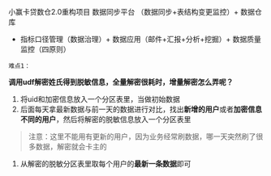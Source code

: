 小赢卡贷数仓2.0重构项目
数据同步平台
（数据同步+表结构变更监控）+ 
数据仓库
+ 指标口径管理（数据治理）+ 
数据应用（邮件+汇报+分析+挖掘）+
数据质量监控（四原则）


`难点1：`

**调用udf解密姓氏得到脱敏信息，全量解密很耗时，增量解密怎么弄呢？**

1. 将uid和加密信息放入一个分区表里，当做初始数据
1. 后面每天拿最新数据与前一天的数据进行对比，找出**新增的用户**或者**加密信息不同的用户**，然后将解密的脱敏信息放入一个分区表里
> 注意：这里不能用有更新的用户，因为业务经常刷数据，哪一天突然刷了很多数据，解密就会卡主的
1. 从解密的脱敏分区表里取每个用户的**最新一条数据**即可


